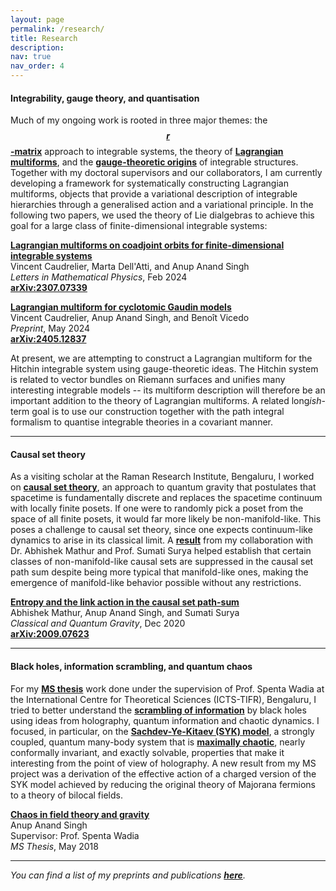```yaml
---
layout: page
permalink: /research/
title: Research
description:
nav: true
nav_order: 4
---
```


<h4>Integrability, gauge theory, and quantisation</h4>

Much of my ongoing work is rooted in three major themes: the **<a href="https://link.springer.com/article/10.1007/BF01076717" target="_self">$$r$$-matrix</a>** approach to integrable systems, the theory of **<a href="https://arxiv.org/abs/0903.4086" target="_self">Lagrangian multiforms</a>**, and the **<a href="https://arxiv.org/abs/1908.02289" target="_self">gauge-theoretic origins</a>** of integrable structures. Together with my doctoral supervisors and our collaborators, I am currently developing a framework for systematically constructing Lagrangian multiforms, objects that provide a variational description of integrable hierarchies through a generalised action and a variational principle. In the following two papers, we used the theory of Lie dialgebras to achieve this goal for a large class of finite-dimensional integrable systems:

**<a href="https://link.springer.com/article/10.1007/s11005-023-01766-9" target="_self">Lagrangian multiforms on coadjoint orbits for finite-dimensional integrable systems</a>**\
Vincent Caudrelier, Marta Dell'Atti, and Anup Anand Singh\
*Letters in Mathematical Physics*, Feb 2024\
**<a href="https://arxiv.org/abs/2307.07339" target="_self">arXiv:2307.07339</a>**

**<a href="https://arxiv.org/abs/2405.12837" target="_self">Lagrangian multiform for cyclotomic Gaudin models</a>**\
Vincent Caudrelier, Anup Anand Singh, and Benoît Vicedo\
*Preprint*, May 2024\
**<a href="https://arxiv.org/abs/2405.12837" target="_self">arXiv:2405.12837</a>**

At present, we are attempting to construct a Lagrangian multiform for the Hitchin integrable system using gauge-theoretic ideas. The Hitchin system is related to vector bundles on Riemann surfaces and unifies many interesting integrable models -- its multiform description will therefore be an important addition to the theory of Lagrangian multiforms. A related long*ish*-term goal is to use our construction together with the path integral formalism to quantise integrable theories in a covariant manner.

<!-- Much of my current work is rooted in the **<a href="https://link.springer.com/article/10.1007/BF01076717" target="_self">$$r$$-matrix</a>** approach to integrable systems and the theory of **<a href="https://arxiv.org/abs/0903.4086" target="_self">Lagrangian multiforms</a>**. Together with my doctoral supervisors and our collaborators, I am developing a framework for systematically constructing Lagrangian multiforms, objects that provide a variational description of integrable hierarchies through a generalised action and a variational principle. Incorporating ingredients and ideas from the Hamiltonian framework for integrability -- in particular, the theory of Lie dialgebras -- we have achieved this for a large class of finite-dimensional integrable systems. At the moment, I am working towards incorporating affine models into our framework. A related long*ish*-term goal is to use our construction together with the path integral formalism to quantise integrable field theories in a covariant manner. -->

<!--Much of my current work is based on three themes: r-matrix, multiforms, and gauge theories. A major component of this work is developing framework for constructing multiforms. Using dialgebras, here are the papers. Currently, exploring BF and Hitchin. An underlying motivation is quantisation. -->

<hr>    

<h4>Causal set theory</h4>

As a visiting scholar at the Raman Research Institute, Bengaluru, I worked on **<a href="https://arxiv.org/abs/1903.11544" target="_self">causal set theory</a>**, an approach to quantum gravity that postulates that spacetime is fundamentally discrete and replaces the spacetime continuum with locally finite posets. If one were to randomly pick a poset from the space of all finite posets, it would far more likely be non-manifold-like. This poses a challenge to causal set theory, since one expects continuum-like dynamics to arise in its classical limit. A **<a href="https://arxiv.org/abs/2009.07623" target="_self">result</a>** from my collaboration with Dr. Abhishek Mathur and Prof. Sumati Surya helped establish that certain classes of non-manifold-like causal sets are suppressed in the causal set path sum despite being more typical that manifold-like ones, making the emergence of manifold-like behavior possible without any restrictions.

**<a href="https://iopscience.iop.org/article/10.1088/1361-6382/abd300" target="_self">Entropy and the link action in the causal set path-sum</a>**\
Abhishek Mathur, Anup Anand Singh, and Sumati Surya\
*Classical and Quantum Gravity*, Dec 2020\
**<a href="https://arxiv.org/abs/2009.07623" target="_self">arXiv:2009.07623</a>**


<hr>

<h4>Black holes, information scrambling, and quantum chaos</h4>

For my **<a href="http://dr.iiserpune.ac.in:8080/xmlui/bitstream/handle/123456789/1047/MS%20Thesis%20-%20Anup%20Anand%20Singh.pdf" target="_self">MS thesis</a>** work done under the supervision of Prof. Spenta Wadia at the International Centre for Theoretical Sciences (ICTS-TIFR), Bengaluru, I tried to better understand the **<a href="https://arxiv.org/abs/0808.2096" target="_self">scrambling of information</a>** by black holes using ideas from holography, quantum information and chaotic dynamics. I focused, in particular, on the **<a href="https://arxiv.org/abs/1604.07818" target="_self">Sachdev-Ye-Kitaev (SYK) model</a>**, a strongly coupled, quantum many-body system that is **<a href="https://arxiv.org/abs/1503.01409" target="_self">maximally chaotic</a>**, nearly conformally invariant, and exactly solvable, properties that make it interesting from the point of view of holography. A new result from my MS project was a derivation of the effective action of a charged version of the SYK model achieved by reducing the original theory of Majorana fermions to a theory of bilocal fields.

**<a href="http://dr.iiserpune.ac.in:8080/xmlui/bitstream/handle/123456789/1047/MS%20Thesis%20-%20Anup%20Anand%20Singh.pdf" target="_self">Chaos in field theory and gravity</a>**\
Anup Anand Singh\
Supervisor: Prof. Spenta Wadia\
*MS Thesis*, May 2018

<hr>

*You can find a list of my preprints and publications **<a href="https://anupanand.space/publications/" target="_self">here</a>**.*